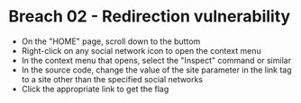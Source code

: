 # Breach 02 - Redirection vulnerability
- On the "HOME" page, scroll down to the buttom
- Right-click on any social network icon to open the context menu
- In the context menu that opens, select the "Inspect" command or similar
- In the source code, change the value of the site parameter in the link tag to a site other than the specified social networks
- Click the appropriate link to get the flag
